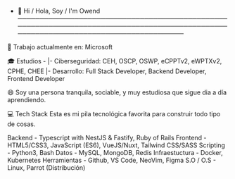 - 👋 Hi / Hola, Soy / I'm Owend
──────────────────────────────────────────────────────────────────────────────────────────────────────────────────────────────────────

💼 Trabajo actualmente en: Microsoft

🎓 Estudios -
|- Ciberseguridad: CEH, OSCP, OSWP, eCPPTv2, eWPTXv2, CPHE, CHEE
|- Desarrollo: Full Stack Developer, Backend Developer, Frontend Developer

😄 Soy una persona tranquila, sociable, y muy estudiosa que sigue dia a día aprendiendo.

💻 Tech Stack
Esta es mi pila tecnológica favorita para construir todo tipo de cosas.

Backend - Typescript with NestJS & Fastify, Ruby of Rails
Frontend - HTML5/CSS3, JavaScript (ES6), VueJS/Nuxt, Tailwind CSS/SASS
Scripting - Python3, Bash
Datos - MySQL, MongoDB, Redis
Infraestuctura - Docker, Kubernetes
Herramientas - Github, VS Code, NeoVim, Figma
S.O / O.S - Linux, Parrot (Distribución)
